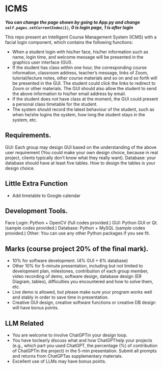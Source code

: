 # ICMS
**_You can change the page shown by going to App.py and change `self.pages.setCurrentIndex(1)`, 0 is login page, 1 is after login_**

This repo present an Intelligent Course Management System (ICMS) with a facial login component, which contains the following functions:

- When a student login with his/her face, his/her information such as name, login time, and welcome message will be presented in the graphics user interface (GUI).
- If the student has class within one hour, the corresponding course information, classroom address, teacher’s message, links of Zoom, tutorial/lecture notes, other course materials and so on and so forth will be presented in the GUI. The student could click the links to redirect to Zoom or other materials. The GUI should also allow the student to send the above information to his/her email address by email.
- If the student does not have class at the moment, the GUI could present a personal class timetable for the student.
- The system should record the latest behaviour of the student, such as when he/she logins the system, how long the student stays in the system, etc.

## Requirements.
GUI: Each group may design GUI based on the understanding of the above user requirement (You could make your own design choice, because in real project, clients typically don’t know what they really want).
Database: your database should have at least five tables. How to design the tables is your design choice.

## Little Extra Function
- Add timetable to Google calendar

## Development Tools.
Face Login: Python + OpenCV (full codes provided.)
GUI: Python GUI or Qt. (sample codes provided.)
Database: Python + MySQL (sample codes provided.)
Other: You can use any other Python packages if you see fit.

## Marks (course project 20% of the final mark).
- 10% for software development. (4% GUI + 6% database)
- Other 10% for 5-minute presentation, including but not limited to development plan, milestones, contribution of each group member, video recording of demo, software design, database design (ER Diagram, tables), difficulties you encountered and how to solve them, etc.
- Live demo is allowed, but please make sure your program works well and stably in order to save time in presentation.
- Creative GUI design, creative software functions or creative DB design will have bonus points.

## LLM Related
- You are welcome to involve ChatGPTin your design loop.
- You have toclearly discuss what and how ChatGPThelp your projects (e.g., which part you used ChatGPT, the percentage (%) of contribution of ChatGPTin the project) in the 5-min presentation. Submit all prompts and returns from ChatGPTas supplementary materials.
- Excellent use of LLMs may have bonus points.
